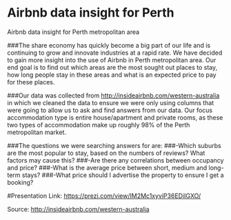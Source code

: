 # Airbnb data insight for Perth
Airbnb data insight for Perth metropolitan area

###The share economy has quickly become a big part of our life and is continuing to grow and innovate industries at a rapid rate. We have decided to gain more insight into the use of Airbnb in Perth metropolitan area. Our end goal is to find out which areas are the most sought out places to stay, how long people stay in these areas and what is an expected price to pay for these places.

###Our data was collected from http://insideairbnb.com/western-australia in which we cleaned the data to ensure we were only using columns that were going to allow us to ask and find answers from our data. Our focus accommodation type is entire house/apartment and private rooms, as these two types of accommodation make up roughly 98% of the Perth metropolitan market. 

###The questions we were searching answers for are:
###-Which suburbs are the most popular to stay, based on the numbers of reviews? What factors may cause this?
###-Are there any correlations between occupancy and price?
###-What is the average price between short, medium and long-term stays?
###-What price should I advertise the property to ensure I get a booking?

#Presentation Link:
https://prezi.com/view/IM2Mc1xyviP36EDiIGXO/

Source:
http://insideairbnb.com/western-australia
